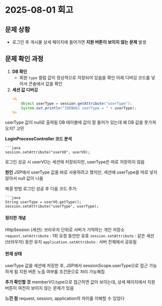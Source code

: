 # 2025-08-01 회고

## 문제 상황
- 로그인 후 게시물 상세 페이지에 들어가면 **지원 버튼이 보이지 않는 문제** 발생

## 문제 확인 과정
1. **DB 확인**  
   - 회원 `type` 컬럼 값이 정상적으로 저장되어 있음을 확인 아래 디버깅 코드를 넣어서 콘솔에서 값을 확인
2. **세션 값 디버깅**
   ```jsp
   <%
       Object userType = session.getAttribute("userType");
       System.out.println("[DEBUG] userType = " + userType);
   %>
userType 값이 null로 출력됨 
DB 테이블에 값이 잘 들어가 있는데 왜 DB 값을 못가져오지? 고민

**LoginProcessController 코드 분석**

    ```java
    session.setAttribute("userVO", userVO);

로그인 성공 시 userVO는 세션에 저장되지만, userType은 따로 저장하지 않음

**원인**
JSP에서 userType 값을 바로 사용하려고 했지만,
세션에 userType을 따로 넣지 않아서 null 값이 나옴

해결 방법
로그인 성공 후 다음 코드 추가:

    ```java
    String userType = userVO.getType();
    session.setAttribute("userType", userType);

#### 정리한 개념

HttpSession (세션): 브라우저 단위로 서버가 기억하는 개인 저장소
`request.setAttribute` : 1회 요청 동안만 유효
`session.setAttribute` : 같은 세션(브라우저) 동안 유지
`application.setAttribute` : 서버 전체에서 공유됨


#### 현재 상태

userType 값을 세션에 저장한 후,
JSP에서 sessionScope.userType으로 접근 가능하게 됨
지원 버튼 노출 여부를 조건문으로 처리 가능해짐

**추가 확인할 것**
memberVO.type으로 접근하면 값이 보이는데,
상세 페이지에서 지원 버튼이 여전히 보이지 않는 문제가 있음 

**느낀 점**
request, session, application의 차이를 이해할 수 있었다